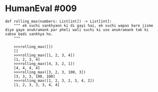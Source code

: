 # HumanEval #009
    def rolling_max(numbers: List[int]) -> List[int]:
        """ ek suchi sankhyaon ki di gayi hai, ek suchi wapas kare jisme diye gaye anukramank par pheli wali suchi ki use anukramank tak ki sabse badi sankhya ho.
        """



```
    >>>rolling_max([])
    []
    >>>rolling_max([1, 2, 3, 4])
    [1, 2, 3, 4]
    >>>rolling_max([4, 3, 2, 1])
    [4, 4, 4, 4]
    >>>rolling_max([3, 2, 3, 100, 3])
    [3, 3, 3, 100, 100]
    >>>rolling_max([1, 2, 3, 2, 3, 4, 2])
    [1, 2, 3, 3, 3, 4, 4]

```

